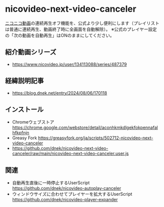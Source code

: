 # nicovideo-next-video-canceler
[ニコニコ動画](https://www.nicovideo.jp/video_top)の連続再生オフ機能を、公式より少し便利にします（プレイリストは普通に連続再生、動画終了時に全画面を自動解除）。
※公式のプレイヤー設定の「次の動画を自動再生」はONのままにしてください。

## 紹介動画シリーズ
- https://www.nicovideo.jp/user/134113088/series/487379

## 経緯説明記事
- https://blog.dnek.net/entry/2024/08/06/170118

## インストール
- Chromeウェブストア https://chrome.google.com/webstore/detail/aconhkmkdlgekfokpennafalhfkpfnjn
- Greasy Fork https://greasyfork.org/ja/scripts/502712-nicovideo-next-video-canceler
- https://github.com/dnek/nicovideo-next-video-canceler/raw/main/nicovideo-next-video-canceler.user.js

## 関連
- 自動再生直後に一時停止するUserScript https://github.com/dnek/nicovideo-autoplay-canceler
- ウィンドウサイズに合わせてプレイヤーを拡大するUserScript https://github.com/dnek/nicovideo-player-expander
